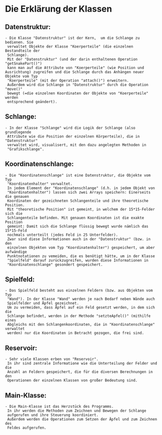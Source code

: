 # Die Erklärung der Klassen
## Datenstruktur:
    - Die Klasse "Datenstruktur" ist der Kern,  um die Schlange zu bedienen. Sie 
     verwaltet Objekte der Klasse "Koerperteile" (die einzelnen Bestandteile der
     Schlange). 
     Mit der "Datenstruktur" (und der darin enthaltenen Operation "getSnakePart()")
     kann man auf die Attribute von "Koerperteile" (wie Position und Ausrichtung) zugreifen und die Schlange durch das Anhängen neuer Objekte vom Typ 
     "Koerperteile" (mit der Operation "attach()") erweitern. 
     Außerdem wird die Schlange in "Datenstruktur" durch die Operation "move()" 
     bewegt (=die einzelnen Koordinaten der Objekte von "Koerperteile" werden 
     entsprechend geändert).
## Schlange:
    - In der Klasse "Schlange" wird die Logik der Schlange (also grundlegende 
     Attribute wie die Position der einzelnen Körperteile), die in "Datenstruktur" 
     verwaltet wird, visualisert, mit den dazu angelegten Methoden in 
     "Grafikschlange".
## Koordinatenschlange:
    - Die "Koordinatenschlange" ist eine Datenstruktur, die Objekte vom Typ 
     "Koordinatenhalter" verwaltet. 
     In jedem Element der "Koordinatenschlange" (d.h. in jedem Objekt von 
     "Koordinatenhalter") lassen sich zwei Arrays speichern: Einerseits die genauen 
     Koordinaten der gezeichneten Schlangenteile und ihre theoretische Position. 
     Mit "theoretische Position" ist gemeint, in welchem der 15*15-Felder sich die 
     Schlangenteile befinden. Mit genauen Koordinaten ist die exakte Position 
     gemeint: Damit sich die Schlange flüssig bewegt wurde nämlich das 15*15-Feld 
     nochmals unterteilt (jedes Feld in 25 Unterfelder).
     Zwar sind diese Informationen auch in der "Datenstruktur" (bzw. in den 
     einzelnen Objekten vom Typ "Koordinatenhalter") gespeichert, um aber aufwändige 
     Punktnotationen zu vemeiden, die es benötigt hätte, um in der Klasse 
     "Spielfeld" darauf zurückzugreifen, wurden diese Informationen in 
     "Koordinatenschlange" gesondert gespeichert.
## Spielfeld:
    - Das Spielfeld besteht aus einzelnen Feldern (bzw. aus Objekten vom Typ
     "Wand"). In der Klasse "Wand" werden je nach Bedarf neben Wände auch 
     Spielfelder und Äpfel gezeichnet. 
     Um zu vermeiden, dass Äpfel auf ein Feld gesetzt werden, in dem sich die 
     Schlange befindet, werden in der Methode "setzteApfel()" (mithilfe eines 
     Abgleichs mit den Schlangenkoordinaten, die in "Koordinatenschlange" verwaltet 
     werden) nur die Koordinaten in Betracht gezogen, die frei sind.
## Reservoir:
    - Sehr viele Klassen erben von "Reservoir". 
     In ihr sind zentrale Informatione wie die Unterteilung der Felder und die 
     Anzahl an Feldern gespeichert, die für die diversen Berechnungen in den 
     Operationen der einzelnen Klassen von großer Bedeutung sind.
## Main-Klasse:
    - Die Main-Klasse ist das Herzstück des Programms. 
     In ihr werden die Methoden zum Zeichnen und Bewegen der Schlange 
     aufgerufen und ihre Steuerung koordiniert. 
     Außerdem werden die Operationen zum Setzen der Äpfel und zum Zeichnen des 
     Feldes aufgerufen. 
